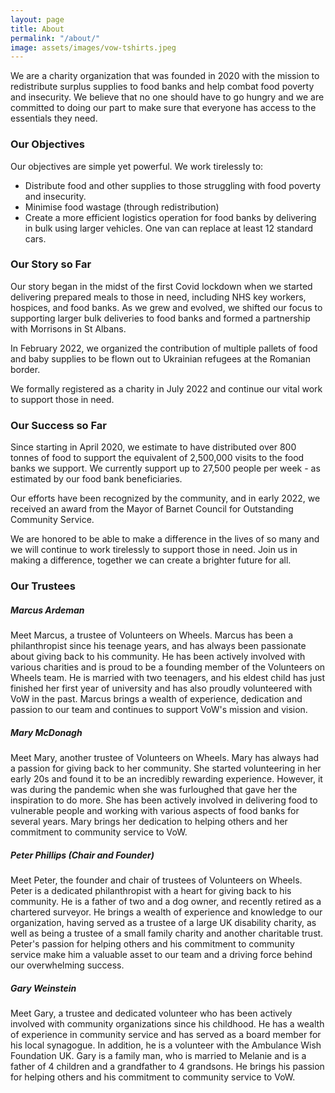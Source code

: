 ```yaml
---
layout: page
title: About
permalink: "/about/"
image: assets/images/vow-tshirts.jpeg
---
```

We are a charity organization that was founded in 2020 with the mission to redistribute surplus supplies to food banks and help combat food poverty and insecurity. We believe that no one should have to go hungry and we are committed to doing our part to make sure that everyone has access to the essentials they need.

### Our Objectives

Our objectives are simple yet powerful. We work tirelessly to: 
* Distribute food and other supplies to those struggling with food poverty and insecurity.
* Minimise food wastage (through redistribution)
* Create a more efficient logistics operation for food banks by delivering in bulk using larger vehicles. One van can replace at least 12 standard cars.

### Our Story so Far

Our story began in the midst of the first Covid lockdown when we started delivering prepared meals to those in need, including NHS key workers, hospices, and food banks. As we grew and evolved, we shifted our focus to supporting larger bulk deliveries to food banks and formed a partnership with Morrisons in St Albans.

In February 2022, we organized the contribution of multiple pallets of food and baby supplies to be flown out to Ukrainian refugees at the Romanian border. 

We formally registered as a charity in July 2022 and continue our vital work to support those in need.


<!-- Volunteers on Wheels was started in 2020 as a response to the first Covid Lockdown. Initially, we delivered prepared meals to several beneficiaries including NHS key workers, hospices and food banks. Over time we shifted our focus to supporting larger bulk deliveries to food banks and have developed a partnership with Morrisons in St Albans.

In February 2022, we organised the contribution of multiple pallets of food and baby supplies to be flown out to Ukranian refugees at the Romanian border. 

We formally registered as a charity in July 2022 and continue our vital work to support those in need. -->

### Our Success so Far
Since starting in April 2020, we estimate to have distributed over 800 tonnes of food to support the equivalent of 2,500,000 visits to the food banks we support. We currently support up to 27,500 people per week - as estimated by our food bank beneficiaries.

Our efforts have been recognized by the community, and in early 2022, we received an award from the Mayor of Barnet Council for Outstanding Community Service.

We are honored to be able to make a difference in the lives of so many and we will continue to work tirelessly to support those in need. Join us in making a difference, together we can create a brighter future for all.




### Our Trustees
##### Marcus Ardeman
Meet Marcus, a trustee of Volunteers on Wheels. Marcus has been a philanthropist since his teenage years, and has always been passionate about giving back to his community. He has been actively involved with various charities and is proud to be a founding member of the Volunteers on Wheels team. He is married with two teenagers, and his eldest child has just finished her first year of university and has also proudly volunteered with VoW in the past. Marcus brings a wealth of experience, dedication and passion to our team and continues to support VoW's mission and vision.

##### Mary McDonagh
Meet Mary, another trustee of Volunteers on Wheels. Mary has always had a passion for giving back to her community. She started volunteering in her early 20s and found it to be an incredibly rewarding experience. However, it was during the pandemic when she was furloughed that gave her the inspiration to do more. She has been actively involved in delivering food to vulnerable people and working with various aspects of food banks for several years. Mary brings her dedication to helping others and her commitment to community service to VoW.
##### Peter Phillips (Chair and Founder)
Meet Peter, the founder and chair of trustees of Volunteers on Wheels. Peter is a dedicated philanthropist with a heart for giving back to his community. He is a father of two and a dog owner, and recently retired as a chartered surveyor. He brings a wealth of experience and knowledge to our organization, having served as a trustee of a large UK disability charity, as well as being a trustee of a small family charity and another charitable trust. Peter's passion for helping others and his commitment to community service make him a valuable asset to our team and a driving force behind our overwhelming success.
##### Gary Weinstein
Meet Gary, a trustee and dedicated volunteer who has been actively involved with community organizations since his childhood. He has a wealth of experience in community service and has served as a board member for his local synagogue. In addition, he is a volunteer with the Ambulance Wish Foundation UK. Gary is a family man, who is married to Melanie and is a father of 4 children and a grandfather to 4 grandsons. He brings his passion for helping others and his commitment to community service to VoW.
